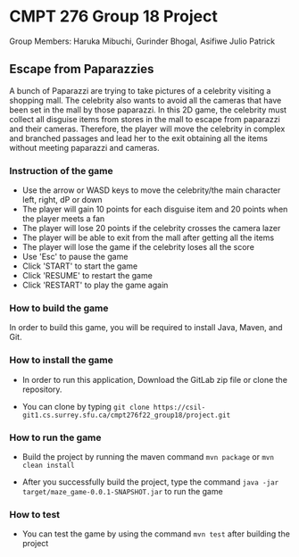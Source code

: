 # CMPT 276 Group 18 Project

Group Members: Haruka Mibuchi, Gurinder Bhogal, Asifiwe Julio Patrick

## Escape from Paparazzies

A bunch of Paparazzi are trying to take pictures of a celebrity visiting a shopping mall. The celebrity also wants to avoid all the cameras that have been set in the mall by those paparazzi. In this 2D game, the celebrity must collect all disguise items from stores in the mall to escape from paparazzi and their cameras. Therefore, the player will move the celebrity in complex and branched passages and lead her to the exit obtaining all the items without meeting paparazzi and cameras.

### Instruction of the game

- Use the arrow or WASD keys to move the celebrity/the main character left, right, dP or down
- The player will gain 10 points for each disguise item and 20 points when the player meets a fan
- The player will lose 20 points if the celebrity crosses the camera lazer
- The player will be able to exit from the mall after getting all the items
- The player will lose the game if the celebrity loses all the score
- Use 'Esc' to pause the game
- Click 'START' to start the game
- Click 'RESUME' to restart the game
- Click 'RESTART' to play the game again

### How to build the game

In order to build this game, you will be required to install Java, Maven, and Git.

### How to install the game

- In order to run this application, Download the GitLab zip file or clone the repository.

- You can clone by typing `git clone https://csil-git1.cs.surrey.sfu.ca/cmpt276f22_group18/project.git`

### How to run the game

- Build the project by running the maven command `mvn package` or `mvn clean install`

- After you successfully build the project, type the command `java -jar target/maze_game-0.0.1-SNAPSHOT.jar` to run the game

### How to test

- You can test the game by using the command `mvn test` after building the project
